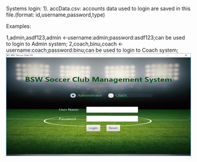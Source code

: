 
Systems login:
1). accData.csv: accounts data used to login are saved in this file.(format: id,username,password,type)

 Examples:
   
   1,admin,asdf123,admin <-username:admin;password:asdf123;can be used to login to Admin system;
   2,coach,binu,coach <-username:coach;password:binu;can be used to login to Coach system;
![Screenshot](login.png)
